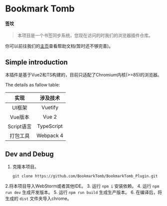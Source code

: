 # Bookmark Tomb
#### 签坟

> 本项目是一个书签同步系统，您现在访问的时我们的浏览器插件仓库。

你可以前往我们的[主页](https://bookmarktomb.github.io/BookmarkTomb_Docs)查看帮助文档(暂时还不够完善)。

## Simple introduction

本插件是基于Vue2和TS构建的，目前只适配了Chromium内核(>=85)的浏览器。

The details as fallow table:

|实现|涉及技术|
|:----:|:----:|
|UI框架|Vuetify|
|Vue版本|Vue 2|
|Script语言|TypeScript|
|打包工具|Webpack 4|

## Dev and Debug

1. 克隆本项目。

   `git clone https://github.com/BookmarkTomb/BookmarkTomb_Plugin.git`

2.将本项目导入WebStorm或者其他IDE。
3. 运行 `npm i` 安装依赖。
4. 运行 `npm run dev` 生成开发版本。
5. 运行 `npm run build`  生成生产版本。
6. 在编译后，将生成的 `dist` 文件夹导入chrome。
